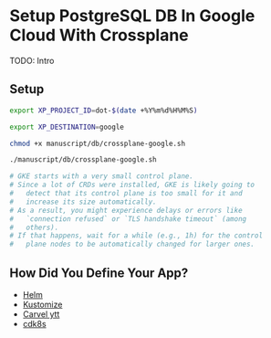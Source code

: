 # Setup PostgreSQL DB In Google Cloud With Crossplane

TODO: Intro

## Setup

```bash
export XP_PROJECT_ID=dot-$(date +%Y%m%d%H%M%S)

export XP_DESTINATION=google

chmod +x manuscript/db/crossplane-google.sh

./manuscript/db/crossplane-google.sh

# GKE starts with a very small control plane.
# Since a lot of CRDs were installed, GKE is likely going to
#   detect that its control plane is too small for it and
#   increase its size automatically.
# As a result, you might experience delays or errors like
#   `connection refused` or `TLS handshake timeout` (among
#   others).
# If that happens, wait for a while (e.g., 1h) for the control
#   plane nodes to be automatically changed for larger ones.
```

## How Did You Define Your App?

* [Helm](crossplane-helm.md)
* [Kustomize](crossplane-kustomize.md)
* [Carvel ytt](crossplane-carvel.md)
* [cdk8s](crossplane-cdk8s.md)